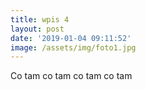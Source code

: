```yaml
---
title: wpis 4
layout: post
date: '2019-01-04 09:11:52'
image: /assets/img/foto1.jpg
---
```


Co tam co tam co tam co tam
